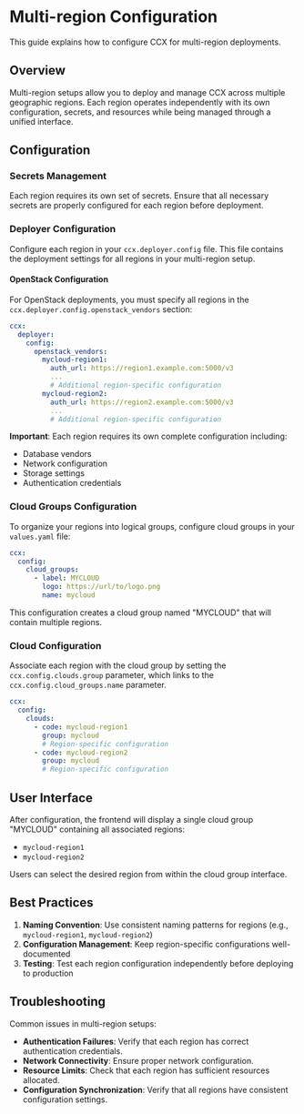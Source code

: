 # Multi-region Configuration

This guide explains how to configure CCX for multi-region deployments.

## Overview

Multi-region setups allow you to deploy and manage CCX across multiple geographic regions. Each region operates independently with its own configuration, secrets, and resources while being managed through a unified interface.

## Configuration

### Secrets Management

Each region requires its own set of secrets. Ensure that all necessary secrets are properly configured for each region before deployment.

### Deployer Configuration

Configure each region in your `ccx.deployer.config` file. This file contains the deployment settings for all regions in your multi-region setup.

#### OpenStack Configuration

For OpenStack deployments, you must specify all regions in the `ccx.deployer.config.openstack_vendors` section:

```yaml
ccx:
  deployer:
    config:
      openstack_vendors:
        mycloud-region1:
          auth_url: https://region1.example.com:5000/v3
          ...          
          # Additional region-specific configuration
        mycloud-region2:
          auth_url: https://region2.example.com:5000/v3
          ...
          # Additional region-specific configuration
```

**Important**: Each region requires its own complete configuration including:
- Database vendors
- Network configuration
- Storage settings
- Authentication credentials

### Cloud Groups Configuration

To organize your regions into logical groups, configure cloud groups in your `values.yaml` file:

```yaml
ccx:
  config:
    cloud_groups:
      - label: MYCLOUD
        logo: https://url/to/logo.png
        name: mycloud
```

This configuration creates a cloud group named "MYCLOUD" that will contain multiple regions.

### Cloud Configuration

Associate each region with the cloud group by setting the `ccx.config.clouds.group` parameter, which links to the `ccx.config.cloud_groups.name` parameter.

```yaml
ccx:
  config:
    clouds:
      - code: mycloud-region1
        group: mycloud
        # Region-specific configuration
      - code: mycloud-region2
        group: mycloud
        # Region-specific configuration
```

## User Interface

After configuration, the frontend will display a single cloud group "MYCLOUD" containing all associated regions:
- `mycloud-region1`
- `mycloud-region2`

Users can select the desired region from within the cloud group interface.

## Best Practices

1. **Naming Convention**: Use consistent naming patterns for regions (e.g., `mycloud-region1`, `mycloud-region2`)
2. **Configuration Management**: Keep region-specific configurations well-documented
3. **Testing**: Test each region configuration independently before deploying to production

## Troubleshooting

Common issues in multi-region setups:
- **Authentication Failures**: Verify that each region has correct authentication credentials.
- **Network Connectivity**: Ensure proper network configuration.
- **Resource Limits**: Check that each region has sufficient resources allocated.
- **Configuration Synchronization**: Verify that all regions have consistent configuration settings.

